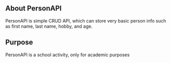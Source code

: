 ## About PersonAPI
PersonAPI is simple CRUD API, which can store very basic person info
such as first name, last name, hobby, and age.

## Purpose
PersonAPI is a school activity, only for academic purposes